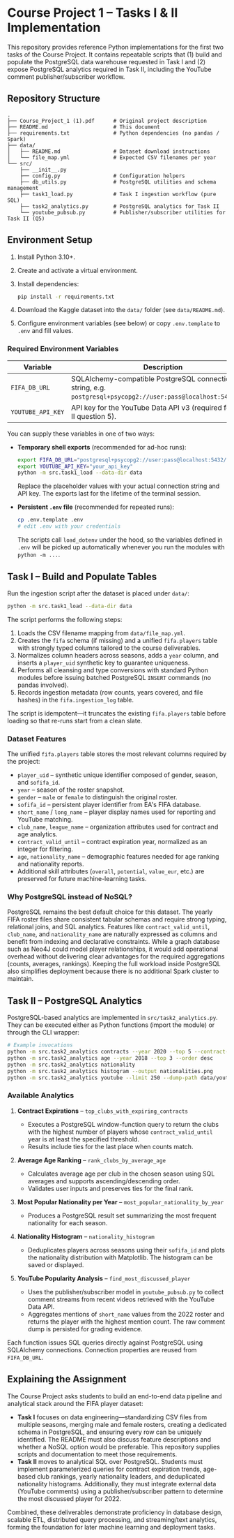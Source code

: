 # Course Project 1 – Tasks I & II Implementation

This repository provides reference Python implementations for the first two tasks of the Course Project.
It contains repeatable scripts that (1) build and populate the PostgreSQL data warehouse requested in
Task I and (2) expose PostgreSQL analytics required in Task II, including the YouTube comment
publisher/subscriber workflow.

## Repository Structure

```text
.
├── Course_Project_1 (1).pdf      # Original project description
├── README.md                     # This document
├── requirements.txt              # Python dependencies (no pandas / Spark)
├── data/
│   ├── README.md                 # Dataset download instructions
│   └── file_map.yml              # Expected CSV filenames per year
└── src/
    ├── __init__.py
    ├── config.py                 # Configuration helpers
    ├── db_utils.py               # PostgreSQL utilities and schema management
    ├── task1_load.py             # Task I ingestion workflow (pure SQL)
    ├── task2_analytics.py        # PostgreSQL analytics for Task II
    └── youtube_pubsub.py         # Publisher/subscriber utilities for Task II (Q5)
```

## Environment Setup

1.  Install Python 3.10+.
2.  Create and activate a virtual environment.
3.  Install dependencies:

    ```bash
    pip install -r requirements.txt
    ```

4.  Download the Kaggle dataset into the `data/` folder (see `data/README.md`).
5.  Configure environment variables (see below) or copy `.env.template` to `.env` and fill values.

### Required Environment Variables

| Variable | Description |
| --- | --- |
| `FIFA_DB_URL` | SQLAlchemy-compatible PostgreSQL connection string, e.g. `postgresql+psycopg2://user:pass@localhost:5432/fifa`. |
| `YOUTUBE_API_KEY` | API key for the YouTube Data API v3 (required for Task II question 5). |

You can supply these variables in one of two ways:

* **Temporary shell exports** (recommended for ad-hoc runs):

  ```bash
  export FIFA_DB_URL="postgresql+psycopg2://user:pass@localhost:5432/fifa"
  export YOUTUBE_API_KEY="your_api_key"
  python -m src.task1_load --data-dir data
  ```

  Replace the placeholder values with your actual connection string and API key. The
  exports last for the lifetime of the terminal session.

* **Persistent `.env` file** (recommended for repeated runs):

  ```bash
  cp .env.template .env
  # edit .env with your credentials
  ```

  The scripts call `load_dotenv` under the hood, so the variables defined in `.env`
  will be picked up automatically whenever you run the modules with `python -m ...`.

## Task I – Build and Populate Tables

Run the ingestion script after the dataset is placed under `data/`:

```bash
python -m src.task1_load --data-dir data
```

The script performs the following steps:

1.  Loads the CSV filename mapping from `data/file_map.yml`.
2.  Creates the `fifa` schema (if missing) and a unified `fifa.players` table with strongly typed columns tailored to the course deliverables.
3.  Normalizes column headers across seasons, adds a `year` column, and inserts a `player_uid` synthetic key to guarantee uniqueness.
4.  Performs all cleansing and type conversions with standard Python modules before issuing batched PostgreSQL `INSERT` commands (no pandas involved).
5.  Records ingestion metadata (row counts, years covered, and file hashes) in the `fifa.ingestion_log` table.

The script is idempotent—it truncates the existing `fifa.players` table before loading so that re-runs start from a clean slate.

### Dataset Features

The unified `fifa.players` table stores the most relevant columns required by the project:

* `player_uid` – synthetic unique identifier composed of gender, season, and `sofifa_id`.
* `year` – season of the roster snapshot.
* `gender` – `male` or `female` to distinguish the original roster.
* `sofifa_id` – persistent player identifier from EA's FIFA database.
* `short_name` / `long_name` – player display names used for reporting and YouTube matching.
* `club_name`, `league_name` – organization attributes used for contract and age analytics.
* `contract_valid_until` – contract expiration year, normalized as an integer for filtering.
* `age`, `nationality_name` – demographic features needed for age ranking and nationality reports.
* Additional skill attributes (`overall`, `potential`, `value_eur`, etc.) are preserved for future machine-learning tasks.

### Why PostgreSQL instead of NoSQL?

PostgreSQL remains the best default choice for this dataset. The yearly FIFA roster files share
consistent tabular schemas and require strong typing, relational joins, and SQL analytics. Features
like `contract_valid_until`, `club_name`, and `nationality_name` are naturally expressed as columns
and benefit from indexing and declarative constraints. While a graph database such as Neo4J could
model player relationships, it would add operational overhead without delivering clear advantages
for the required aggregations (counts, averages, rankings). Keeping the full workload inside
PostgreSQL also simplifies deployment because there is no additional Spark cluster to maintain.

## Task II – PostgreSQL Analytics

PostgreSQL-based analytics are implemented in `src/task2_analytics.py`. They can be executed either as Python functions (import the module) or through the CLI wrapper:

```bash
# Example invocations
python -m src.task2_analytics contracts --year 2020 --top 5 --contract-year 2024
python -m src.task2_analytics age --year 2018 --top 3 --order desc
python -m src.task2_analytics nationality
python -m src.task2_analytics histogram --output nationalities.png
python -m src.task2_analytics youtube --limit 250 --dump-path data/youtube_comments.jsonl
```

### Available Analytics

1.  **Contract Expirations** – `top_clubs_with_expiring_contracts`
    * Executes a PostgreSQL window-function query to return the clubs with the highest number of players whose `contract_valid_until` year is at least the specified threshold.
    * Results include ties for the last place when counts match.

2.  **Average Age Ranking** – `rank_clubs_by_average_age`
    * Calculates average age per club in the chosen season using SQL averages and supports ascending/descending order.
    * Validates user inputs and preserves ties for the final rank.

3.  **Most Popular Nationality per Year** – `most_popular_nationality_by_year`
    * Produces a PostgreSQL result set summarizing the most frequent nationality for each season.

4.  **Nationality Histogram** – `nationality_histogram`
    * Deduplicates players across seasons using their `sofifa_id` and plots the nationality distribution with Matplotlib. The histogram can be saved or displayed.

5.  **YouTube Popularity Analysis** – `find_most_discussed_player`
    * Uses the publisher/subscriber model in `youtube_pubsub.py` to collect comment streams from recent videos retrieved with the YouTube Data API.
    * Aggregates mentions of `short_name` values from the 2022 roster and returns the player with the highest mention count. The raw comment dump is persisted for grading evidence.

Each function issues SQL queries directly against PostgreSQL using SQLAlchemy connections. Connection properties are reused from `FIFA_DB_URL`.

## Explaining the Assignment

The Course Project asks students to build an end-to-end data pipeline and analytical stack around the FIFA player dataset:

* **Task I** focuses on data engineering—standardizing CSV files from multiple seasons, merging male and female rosters, creating a dedicated schema in PostgreSQL, and ensuring every row can be uniquely identified. The README must also discuss feature descriptions and whether a NoSQL option would be preferable. This repository supplies scripts and documentation to meet those requirements.
* **Task II** moves to analytical SQL over PostgreSQL. Students must implement parameterized queries for contract expiration trends, age-based club rankings, yearly nationality leaders, and deduplicated nationality histograms. Additionally, they must integrate external data (YouTube comments) using a publisher/subscriber pattern to determine the most discussed player for 2022.

Combined, these deliverables demonstrate proficiency in database design, scalable ETL, distributed query processing, and streaming/text analytics, forming the foundation for later machine learning and deployment tasks.
